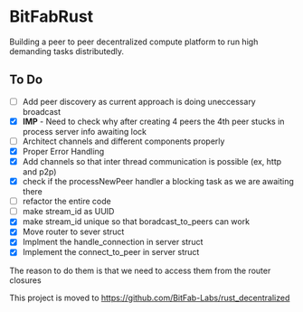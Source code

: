 # BitFabRust
Building a peer to peer decentralized compute platform to run high demanding tasks distributedly.

## To Do
- [ ] Add peer discovery as current approach is doing uneccessary broadcast
- [x] **IMP** - Need to check why after creating 4 peers the 4th peer stucks in process server info awaiting lock
- [ ] Architect channels and different components properly
- [x] Proper Error Handling
- [x] Add channels so that inter thread communication is possible (ex, http and p2p)
- [x] check if the processNewPeer handler a blocking task as we are awaiting there
- [ ] refactor the entire code
- [ ] make stream_id as UUID
- [x] make stream_id unique so that boradcast_to_peers can work
- [x] Move router to sever struct
- [x] Implment the handle_connection in server struct
- [x] Implement the connect_to_peer in server struct

The reason to do them is that we need to access them from the router closures

This project is moved to https://github.com/BitFab-Labs/rust_decentralized
